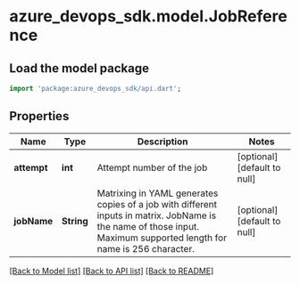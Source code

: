 # azure_devops_sdk.model.JobReference

## Load the model package
```dart
import 'package:azure_devops_sdk/api.dart';
```

## Properties
Name | Type | Description | Notes
------------ | ------------- | ------------- | -------------
**attempt** | **int** | Attempt number of the job | [optional] [default to null]
**jobName** | **String** | Matrixing in YAML generates copies of a job with different inputs in matrix. JobName is the name of those input. Maximum supported length for name is 256 character. | [optional] [default to null]

[[Back to Model list]](../README.md#documentation-for-models) [[Back to API list]](../README.md#documentation-for-api-endpoints) [[Back to README]](../README.md)


